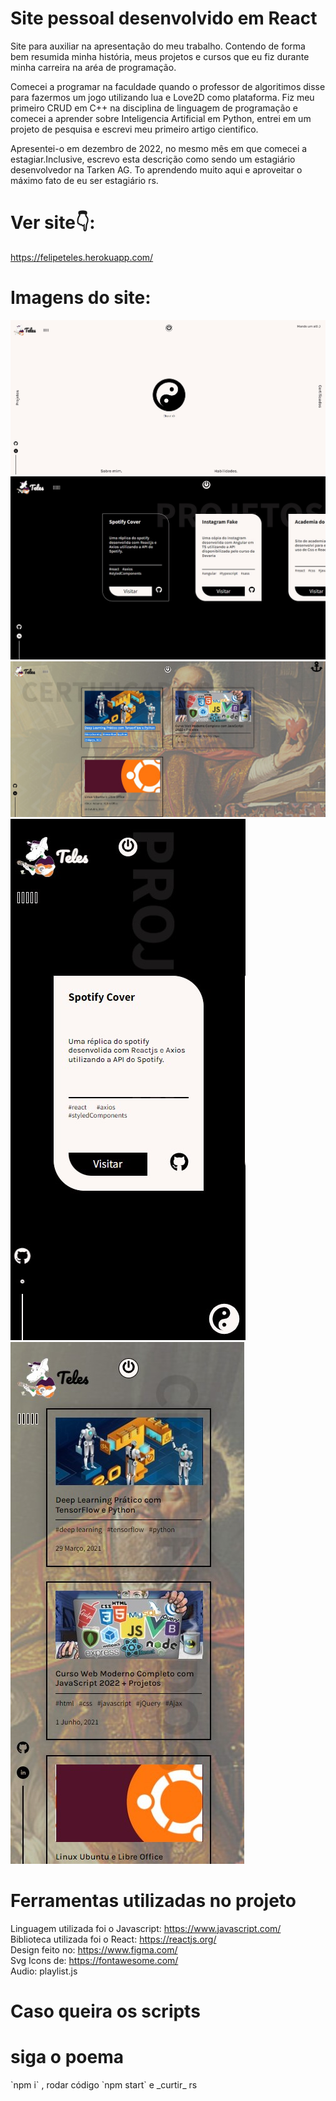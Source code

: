 # Site pessoal desenvolvido em React

Site para auxiliar na apresentação do meu trabalho. Contendo de forma bem resumida minha história, meus projetos e cursos que eu fiz durante minha carreira na aréa de programação.

Comecei a programar na faculdade quando o professor de algoritimos disse para fazermos um jogo utilizando lua e Love2D como plataforma. Fiz meu primeiro CRUD em C++ na disciplina de linguagem de programação e comecei a aprender sobre Inteligencia Artificial em Python, entrei em um projeto de pesquisa e escrevi meu primeiro artigo cientifico.

Apresentei-o em dezembro de 2022, no mesmo mês em que comecei a estagiar.Inclusive, escrevo esta descrição como sendo um estagiário desenvolvedor na Tarken AG. To aprendendo muito aqui e aproveitar o máximo fato de eu ser estagiário rs.

# Ver site👇: <br />
https://felipeteles.herokuapp.com/

# Imagens do site:
![HOME](img/home.jpg)
![PROJETOS](img/projetos.jpg)
![CERTIFICADOS](img/certificados.jpg)
![PROJETOS_MOBILE](img/projetos_mobile.jpg)
![CERTIFICADOS_MOBILE](img/certificados_mobile.jpg)

# Ferramentas utilizadas no projeto

Linguagem utilizada foi o Javascript: https://www.javascript.com/ <br />
Biblioteca utilizada foi o React: https://reactjs.org/ <br />
Design feito no: https://www.figma.com/ <br />
Svg Icons de: https://fontawesome.com/  <br />
Audio: playlist.js <br />


# Caso queira os scripts 

<h1>siga o poema</h1>
`npm i`
, rodar código
`npm start`
e _curtir_ rs
